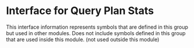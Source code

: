 
# Interface for Query Plan Stats
This interface information represents symbols that are defined in this group but used in other modules.  Does not include symbols defined in this group that are used inside this module.
(not used outside this module)
